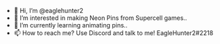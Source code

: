 - 👋 Hi, I’m @eaglehunter2
- 👀 I’m interested in making Neon Pins from Supercell games..
- 🌱 I’m currently learning animating pins..
- 📫 How to reach me? Use Discord and talk to me! EagleHunter2#2218

<!---
eaglehunter2/eaglehunter2 is a ✨ special ✨ repository because its `README.md` (this file) appears on your GitHub profile.
You can click the Preview link to take a look at your changes.
--->
